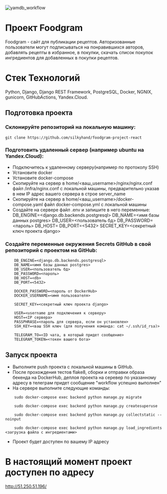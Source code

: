 ![yamdb_workflow](https://github.com/silkyhand/foodgram-project-react/actions/workflows/foodgram_workflow.yml/badge.svg)
# Проект Foodgram

Foodgram - сайт для публикации рецептов. Авторизованные пользователи
могут подписываться на понравившихся авторов, добавлять рецепты в избранное,
в покупки, скачать список покупок ингредиентов для добавленных в покупки
рецептов.

# Стек Технологий
Python, Django, Django REST Framework, PostgreSQL, Docker, NGNIX, gunicorn, GitHubActions, Yandex.Cloud.

## Подготовка проекта
### Склонируйте репозиторий на локальную машину: 
```
git clone https://github.com/silkyhand/foodgram-project-react
```
### Подготовить удаленный сервер (например ubuntu на Yandex.Cloud):

- Подключитесь к удаленному серверу(например по протоколу SSH)
- Установите  docker
- Установите docker-compose
- Скопируйте на сервер в home/<ваш_username>/nginx/nginx.conf  
  файл /infra/nginx.conf с локальной машины, предварительно указав в 
  нем IP адрес вашего сервера в строе server_name 
- Скопируйте на сервер в  home/<ваш_username>/docker-compose.yaml 
   файл docker-compose.yml с локальной машины 
- Создайте на сервере файл .env и запишите в него переменные:
    DB_ENGINE=<django.db.backends.postgresql>
    DB_NAME=<имя базы данных postgres>
    DB_USER=<пользователь бд>
    DB_PASSWORD=<пароль>
    DB_HOST=<db>
    DB_PORT=<5432>
    SECRET_KEY=<секретный ключ проекта django>
    
### Создайте переменные окружения Secrets GitHub  в свой репозиторий с проектом на GitHub:
```
    DB_ENGINE=<django.db.backends.postgresql>
    DB_NAME=<имя базы данных postgres>
    DB_USER=<пользователь бд>
    DB_PASSWORD=<пароль>
    DB_HOST=<db>
    DB_PORT=<5432>
    
    DOCKER_PASSWORD=<пароль от DockerHub>
    DOCKER_USERNAME=<имя пользователя>
    
    SECRET_KEY=<секретный ключ проекта django>

    USER=<username для подключения к серверу>
    HOST=<IP сервера>
    PASSPHRASE=<пароль для сервера, если он установлен>
    SSH_KEY=<ваш SSH ключ (для получения команда: cat ~/.ssh/id_rsa)>

    TELEGRAM_TO=<ID чата, в который придет сообщение>
    TELEGRAM_TOKEN=<токен вашего бота>
 ```
 ## Запуск проекта
 
   - Выполните push проекта с локальной машины в GitHub.
   - После прохождения тестов flake8, cборки и отправки образа бекенда на DockerHub,
     деплоя проекта на серевер по указанному адресу в  телеграм придет сообщение "workflow успешно выполнен"
   - На сервере выполните следующие команды:
   
```
    sudo docker-compose exec backend python manage.py migrate 
       
    sudo docker-compose exec backend python manage.py createsuperuse
    
    sudo docker-compose exec backend python manage.py collectstatic --noinput
       
    sudo docker-compose exec backend python manage.py load_ingredients <загрузка файла с ингредиентами>
 ```
    
   - Проект будет доступен по вашему IP адресу


# В настоящий момент проект доступен по адресу
http://51.250.51.196/
